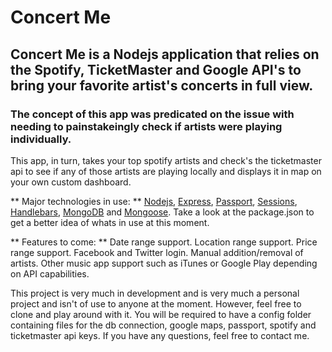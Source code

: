 # Concert Me
## Concert Me is a Nodejs application that relies on the Spotify, TicketMaster and Google API's to bring your favorite artist's concerts in full view.
### The concept of this app was predicated on the issue with needing to painstakeingly check if artists were playing individually.

This app, in turn, takes your top spotify artists and check's the ticketmaster api to see if any of those artists are playing locally and displays it in map on your own custom dashboard. 


** Major technologies in use: **
[Nodejs](https://github.com/nodejs/node), [Express](https://github.com/expressjs/express), [Passport](http://www.passportjs.org/), [Sessions](https://github.com/expressjs/session), [Handlebars](https://github.com/expressjs/session), [MongoDB](https://www.mongodb.com/) and [Mongoose](http://mongoosejs.com). Take a look at the package.json to get a better idea of whats in use at this moment.

** Features to come: **
Date range support.
Location range support.
Price range support.
Facebook and Twitter login.
Manual addition/removal of artists.
Other music app support such as iTunes or Google Play depending on API capabilities.

This project is very much in development and is very much a personal project and isn't of use to anyone at the moment. However, feel free to clone and play around with it. You will be required to have a config folder containing files for the db connection, google maps, passport, spotify and ticketmaster api keys. If you have any questions, feel free to contact me.